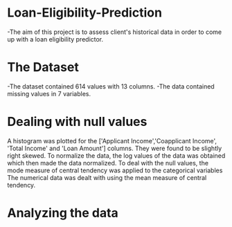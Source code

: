 # Loan-Eligibility-Prediction
-The aim of this project is to assess client's historical data in order to come up with a loan eligibility predictor.

# The Dataset
-The dataset contained 614 values with 13 columns.
-The data contained missing values in 7 variables.

# Dealing with null values
A histogram was plotted for the ['Applicant Income','Coapplicant Income', 'Total Income' and 'Loan Amount'] columns. They were found to be slightly right skewed. To normalize the data, the log values of the data was obtained which then made the data normalized.
To deal with the null values, the mode measure of central tendency was applied to the categorical variables
The numerical data was dealt with using the mean measure of central tendency.

# Analyzing the data

